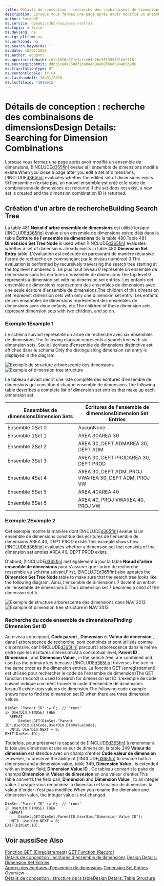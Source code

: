 ```yaml
---
title: Détails de conception - recherche des combinaisons de dimensions | Microsoft Docs
description: Lorsque vous fermez une page après avoir modifié un ensemble de dimensions, Business Central évalue si l'ensemble de dimensions modifié existe. Si l'ensemble n'existe pas, un nouvel ensemble est créé et le code de combinaisons de dimensions est retourné.
author: SorenGP
ms.service: dynamics365-business-central
ms.topic: article
ms.devlang: na
ms.tgt_pltfrm: na
ms.workload: na
ms.search.keywords: ''
ms.date: 10/01/2020
ms.author: edupont
ms.openlocfilehash: c8fb1026c871efc1ce61b26e587399f91bdf718f
ms.sourcegitcommit: ddbb5cede750df1baba4b3eab8fbed6744b5b9d6
ms.translationtype: HT
ms.contentlocale: fr-CA
ms.lasthandoff: 10/01/2020
ms.locfileid: "3910915"
---
```

# <a name="design-details-searching-for-dimension-combinations"></a><span data-ttu-id="24e17-104">Détails de conception : recherche des combinaisons de dimensions</span><span class="sxs-lookup"><span data-stu-id="24e17-104">Design Details: Searching for Dimension Combinations</span></span>
<span data-ttu-id="24e17-105">Lorsque vous fermez une page après avoir modifié un ensemble de dimensions, [!INCLUDE[d365fin](includes/d365fin_md.md)] évalue si l'ensemble de dimensions modifié existe.</span><span class="sxs-lookup"><span data-stu-id="24e17-105">When you close a page after you edit a set of dimensions, [!INCLUDE[d365fin](includes/d365fin_md.md)] evaluates whether the edited set of dimensions exists.</span></span> <span data-ttu-id="24e17-106">Si l'ensemble n'existe pas, un nouvel ensemble est créé et le code de combinaisons de dimensions est retourné.</span><span class="sxs-lookup"><span data-stu-id="24e17-106">If the set does not exist, a new set is created and the dimension combination ID is returned.</span></span>  

## <a name="building-search-tree"></a><span data-ttu-id="24e17-107">Création d'un arbre de recherche</span><span class="sxs-lookup"><span data-stu-id="24e17-107">Building Search Tree</span></span>  
 <span data-ttu-id="24e17-108">La table 481 **Nœud d'arbre ensemble de dimensions** est utilisé lorsque [!INCLUDE[d365fin](includes/d365fin_md.md)] évalue si un ensemble de dimensions existe déjà dans la table **Écriture de l'ensemble de dimensions** de la table 480.</span><span class="sxs-lookup"><span data-stu-id="24e17-108">Table 481 **Dimension Set Tree Node** is used when [!INCLUDE[d365fin](includes/d365fin_md.md)] evaluates whether a set of dimensions already exists in table 480 **Dimension Set Entry** table.</span></span> <span data-ttu-id="24e17-109">L'évaluation est exécutée en parcourant de manière récursive l'arbre de recherche en commençant par le niveau numéroté 0.</span><span class="sxs-lookup"><span data-stu-id="24e17-109">The evaluation is performed by recursively traversing the search tree starting at the top level numbered 0.</span></span> <span data-ttu-id="24e17-110">Le plus haut niveau 0 représente un ensemble de dimensions sans les écritures d'ensemble de dimensions.</span><span class="sxs-lookup"><span data-stu-id="24e17-110">The top level 0 represents a dimension set with no dimension set entries.</span></span> <span data-ttu-id="24e17-111">Les enfants cet ensemble de dimensions représentent des ensembles de dimensions avec une seule écriture d'ensemble de dimensions.</span><span class="sxs-lookup"><span data-stu-id="24e17-111">The children of this dimension set represent dimension sets with only one dimension set entry.</span></span> <span data-ttu-id="24e17-112">Les enfants de ces ensembles de dimensions représentent des ensembles de dimensions avec deux enfants, etc.</span><span class="sxs-lookup"><span data-stu-id="24e17-112">The children of these dimension sets represent dimension sets with two children, and so on.</span></span>  

### <a name="example-1"></a><span data-ttu-id="24e17-113">Exemple 1</span><span class="sxs-lookup"><span data-stu-id="24e17-113">Example 1</span></span>  
 <span data-ttu-id="24e17-114">Le schéma suivant représente un arbre de recherche avec six ensembles de dimensions.</span><span class="sxs-lookup"><span data-stu-id="24e17-114">The following diagram represents a search tree with six dimension sets.</span></span> <span data-ttu-id="24e17-115">Seule l'écriture d'ensemble de dimensions distinctive est affichée dans le schéma.</span><span class="sxs-lookup"><span data-stu-id="24e17-115">Only the distinguishing dimension set entry is displayed in the diagram.</span></span>  

 <span data-ttu-id="24e17-116">![Exemple de structure arborescente des dimensions](media/nav2013_dimension_tree.png "Exemple de structure arborescente des dimensions")</span><span class="sxs-lookup"><span data-stu-id="24e17-116">![Example of dimension tree structure](media/nav2013_dimension_tree.png "Example of dimension tree structure")</span></span>  

 <span data-ttu-id="24e17-117">Le tableau suivant décrit une liste complète des écritures d'ensemble de dimensions qui constituent chaque ensemble de dimensions.</span><span class="sxs-lookup"><span data-stu-id="24e17-117">The following table describes a complete list of dimension set entries that make up each dimension set.</span></span>  

|<span data-ttu-id="24e17-118">Ensembles de dimensions</span><span class="sxs-lookup"><span data-stu-id="24e17-118">Dimension Sets</span></span>|<span data-ttu-id="24e17-119">Écritures de l'ensemble de dimensions</span><span class="sxs-lookup"><span data-stu-id="24e17-119">Dimension Set Entries</span></span>|  
|--------------------|---------------------------|  
|<span data-ttu-id="24e17-120">Ensemble 0</span><span class="sxs-lookup"><span data-stu-id="24e17-120">Set 0</span></span>|<span data-ttu-id="24e17-121">Aucun</span><span class="sxs-lookup"><span data-stu-id="24e17-121">None</span></span>|  
|<span data-ttu-id="24e17-122">Ensemble 1</span><span class="sxs-lookup"><span data-stu-id="24e17-122">Set 1</span></span>|<span data-ttu-id="24e17-123">AREA 30</span><span class="sxs-lookup"><span data-stu-id="24e17-123">AREA 30</span></span>|  
|<span data-ttu-id="24e17-124">Ensemble 2</span><span class="sxs-lookup"><span data-stu-id="24e17-124">Set 2</span></span>|<span data-ttu-id="24e17-125">AREA 30, DEPT ADM</span><span class="sxs-lookup"><span data-stu-id="24e17-125">AREA 30, DEPT ADM</span></span>|  
|<span data-ttu-id="24e17-126">Ensemble 3</span><span class="sxs-lookup"><span data-stu-id="24e17-126">Set 3</span></span>|<span data-ttu-id="24e17-127">AREA 30, DEPT PROD</span><span class="sxs-lookup"><span data-stu-id="24e17-127">AREA 30, DEPT PROD</span></span>|  
|<span data-ttu-id="24e17-128">Ensemble 4</span><span class="sxs-lookup"><span data-stu-id="24e17-128">Set 4</span></span>|<span data-ttu-id="24e17-129">AREA 30, DEPT ADM, PROJ VW</span><span class="sxs-lookup"><span data-stu-id="24e17-129">AREA 30, DEPT ADM, PROJ VW</span></span>|  
|<span data-ttu-id="24e17-130">Ensemble 5</span><span class="sxs-lookup"><span data-stu-id="24e17-130">Set 5</span></span>|<span data-ttu-id="24e17-131">AREA 40</span><span class="sxs-lookup"><span data-stu-id="24e17-131">AREA 40</span></span>|  
|<span data-ttu-id="24e17-132">Ensemble 6</span><span class="sxs-lookup"><span data-stu-id="24e17-132">Set 6</span></span>|<span data-ttu-id="24e17-133">AREA 40, PROJ VW</span><span class="sxs-lookup"><span data-stu-id="24e17-133">AREA 40, PROJ VW</span></span>|  

### <a name="example-2"></a><span data-ttu-id="24e17-134">Exemple 2</span><span class="sxs-lookup"><span data-stu-id="24e17-134">Example 2</span></span>  
 <span data-ttu-id="24e17-135">Cet exemple montre la manière dont [!INCLUDE[d365fin](includes/d365fin_md.md)] évalue si un ensemble de dimensions constitué des écritures de l'ensemble de dimensions AREA 40, DEPT PROD existe.</span><span class="sxs-lookup"><span data-stu-id="24e17-135">This example shows how [!INCLUDE[d365fin](includes/d365fin_md.md)] evaluates whether a dimension set that consists of the dimension set entries AREA 40, DEPT PROD exists.</span></span>  

 <span data-ttu-id="24e17-136">D'abord, [!INCLUDE[d365fin](includes/d365fin_md.md)] met également à jour la table **Nœud d'arbre ensemble de dimensions** pour s'assurer que l'arbre de recherche ressemble au schéma suivant.</span><span class="sxs-lookup"><span data-stu-id="24e17-136">First, [!INCLUDE[d365fin](includes/d365fin_md.md)] also updates the **Dimension Set Tree Node** table to make sure that the search tree looks like the following diagram.</span></span> <span data-ttu-id="24e17-137">Ainsi, l'ensemble de dimensions 7 devient un enfant de l'ensemble de dimensions 5.</span><span class="sxs-lookup"><span data-stu-id="24e17-137">Thus dimension set 7 becomes a child of the dimension set 5.</span></span>  

 <span data-ttu-id="24e17-138">![Exemple de structure arborescente des dimensions dans NAV 2013](media/nav2013_dimension_tree_example2.png "Exemple de structure arborescente des dimensions dans NAV 2013")</span><span class="sxs-lookup"><span data-stu-id="24e17-138">![Example of dimension tree structure in NAV 2013](media/nav2013_dimension_tree_example2.png "Example of dimension tree structure in NAV 2013")</span></span>  

### <a name="finding-dimension-set-id"></a><span data-ttu-id="24e17-139">Recherche du code ensemble de dimensions</span><span class="sxs-lookup"><span data-stu-id="24e17-139">Finding Dimension Set ID</span></span>  
 <span data-ttu-id="24e17-140">Au niveau conceptuel, **Code parent** , **Dimension** et **Valeur de dimension** , dans l'arborescence de recherche, sont combinés et sont utilisés comme clé primaire, car [!INCLUDE[d365fin](includes/d365fin_md.md)] parcourt l'arborescence dans le même ordre que les écritures dimension.</span><span class="sxs-lookup"><span data-stu-id="24e17-140">At a conceptual level, **Parent ID** , **Dimension** , and **Dimension Value** , in the search tree, are combined and used as the primary key because [!INCLUDE[d365fin](includes/d365fin_md.md)] traverses the tree in the same order as the dimension entries.</span></span> <span data-ttu-id="24e17-141">La fonction GET (enregistrement) est utilisée pour rechercher le code de l'ensemble de dimensions</span><span class="sxs-lookup"><span data-stu-id="24e17-141">The GET function (record) is used to search for dimension set ID.</span></span> <span data-ttu-id="24e17-142">L'exemple de code suivant indique comment trouver le code d'ensemble de dimensions lorsqu'il existe trois valeurs de dimension.</span><span class="sxs-lookup"><span data-stu-id="24e17-142">The following code example shows how to find the dimension set ID when there are three dimension values.</span></span>  

```  
DimSet."Parent ID" := 0;  // 'root'  
IF UserDim.FINDSET THEN  
  REPEAT  
      DimSet.GET(DimSet."Parent ID",UserDim.DimCode,UserDim.DimValueCode);  
  UNTIL UserDim.NEXT = 0;  
EXIT(DimSet.ID);  

```  

<span data-ttu-id="24e17-143">Toutefois, pour préserver la capacité de [!INCLUDE[d365fin](includes/d365fin_md.md)] à renommer à la fois une dimension et une valeur de dimension, la table 349 **Valeur de dimension** est étendue avec un champ d'entier **Code valeur de dimension** .</span><span class="sxs-lookup"><span data-stu-id="24e17-143">However, to preserve the ability of [!INCLUDE[d365fin](includes/d365fin_md.md)] to rename both a dimension and a dimension value, table 349, **Dimension Value** , is extended with an integer field, **Dimension Value ID** .</span></span> <span data-ttu-id="24e17-144">Ce tableau convertit la paire de champs **Dimension** et **Valeur de dimension** en une valeur d'entier.</span><span class="sxs-lookup"><span data-stu-id="24e17-144">This table converts the field pair, **Dimension** and **Dimension Value** , to an integer value.</span></span> <span data-ttu-id="24e17-145">Lorsque vous renommez la dimension et la valeur de dimension, la valeur d'entier n'est pas modifiée.</span><span class="sxs-lookup"><span data-stu-id="24e17-145">When you rename the dimension and dimension value, the integer value is not changed.</span></span>  

```  
DimSet."Parent ID" := 0;  // 'root'  
IF UserDim.FINDSET THEN  
  REPEAT  
      DimSet.GET(DimSet.ParentID,UserDim."Dimension Value ID");  
  UNTIL UserDim.NEXT = 0;  
EXIT(DimSet.ID);  

```  

## <a name="see-also"></a><span data-ttu-id="24e17-146">Voir aussi</span><span class="sxs-lookup"><span data-stu-id="24e17-146">See Also</span></span>  
 <span data-ttu-id="24e17-147">[Fonction GET (Enregistrement)](/dynamics-nav/GET-Function--Record-)  </span><span class="sxs-lookup"><span data-stu-id="24e17-147">[GET Function (Record)](/dynamics-nav/GET-Function--Record-)  </span></span>  
 <span data-ttu-id="24e17-148">[Détails de conception : écritures d'ensemble de dimensions](design-details-dimension-set-entries.md) </span><span class="sxs-lookup"><span data-stu-id="24e17-148">[Design Details: Dimension Set Entries](design-details-dimension-set-entries.md) </span></span>  
 <span data-ttu-id="24e17-149">[Aperçu des écritures d'ensemble de dimensions](design-details-dimension-set-entries-overview.md) </span><span class="sxs-lookup"><span data-stu-id="24e17-149">[Dimension Set Entries Overview](design-details-dimension-set-entries-overview.md) </span></span>  
 [<span data-ttu-id="24e17-150">Détails de conception : structure de la table</span><span class="sxs-lookup"><span data-stu-id="24e17-150">Design Details: Table Structure</span></span>](design-details-table-structure.md)   
 
